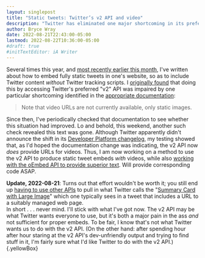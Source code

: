 ```yaml
---
layout: singlepost
title: "Static tweets: Twitter’s v2 API and video"
description: "Twitter has eliminated one major shortcoming in its preferred API."
author: Bryce Wray
date: 2022-08-21T22:43:00-05:00
lastmod: 2022-08-22T10:36:00-05:00
#draft: true
#initTextEditor: iA Writer
---
```


Several times this year, and [most recently earlier this month](/posts/2022/08/static-tweets-hugo-tale-two-sources/), I've written about how to embed fully static tweets in one's website, so as to include Twitter content *without* Twitter tracking scripts. I [originally found](/posts/2022/02/gems-in-rough-14/#learning-from-a-friendly-hat-tip) that doing this by accessing Twitter's preferred "v2" API was impaired by one particular shortcoming identified in the [appropriate documentation](https://developer.twitter.com/en/docs/twitter-api/data-dictionary/object-model/media):

> Note that video URLs are not currently available, only static images.

Since then, I've periodically checked that documentation to see whether this situation had improved. Lo and behold, this weekend, another such check revealed this text was gone. Although Twitter apparently didn't announce the shift in its [Developer Platform changelog](https://developer.twitter.com/en/updates/changelog), my testing showed that, as I'd hoped the documentation change was indicating, the v2 API now *does* provide URLs for videos. Thus, I am now working on a method to use the v2 API to produce static tweet embeds *with* videos, while also [working with the oEmbed API to provide superior text](/posts/2022/08/static-tweets-hugo-tale-two-sources/). Will provide corresponding code ASAP.

**Update, 2022-08-21**: Turns out that effort wouldn't be worth it; you still end up [having to use other APIs](https://twittercommunity.com/t/how-to-get-url-preview-of-link-shared-in-tweet/158649) to pull in what Twitter calls the "[Summary Card with Large Image](https://developer.twitter.com/en/docs/twitter-for-websites/cards/overview/summary-card-with-large-image)" which one typically sees in a tweet that includes a URL to a suitably managed web page.\
In short . . . never mind. I'll stick with what I've got now. The v2 API may be what Twitter wants everyone to use, but it's both a major pain in the ass *and* not sufficient for proper embeds. To be fair, I know that's not what Twitter wants us to do with the v2 API. (On the other hand: after spending hour after hour staring at the v2 API's dev-unfriendly output and trying to find stuff in it, I'm fairly sure what I'd like Twitter to do with the v2 API.)
{.yellowBox}
